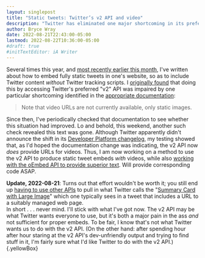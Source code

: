 ```yaml
---
layout: singlepost
title: "Static tweets: Twitter’s v2 API and video"
description: "Twitter has eliminated one major shortcoming in its preferred API."
author: Bryce Wray
date: 2022-08-21T22:43:00-05:00
lastmod: 2022-08-22T10:36:00-05:00
#draft: true
#initTextEditor: iA Writer
---
```


Several times this year, and [most recently earlier this month](/posts/2022/08/static-tweets-hugo-tale-two-sources/), I've written about how to embed fully static tweets in one's website, so as to include Twitter content *without* Twitter tracking scripts. I [originally found](/posts/2022/02/gems-in-rough-14/#learning-from-a-friendly-hat-tip) that doing this by accessing Twitter's preferred "v2" API was impaired by one particular shortcoming identified in the [appropriate documentation](https://developer.twitter.com/en/docs/twitter-api/data-dictionary/object-model/media):

> Note that video URLs are not currently available, only static images.

Since then, I've periodically checked that documentation to see whether this situation had improved. Lo and behold, this weekend, another such check revealed this text was gone. Although Twitter apparently didn't announce the shift in its [Developer Platform changelog](https://developer.twitter.com/en/updates/changelog), my testing showed that, as I'd hoped the documentation change was indicating, the v2 API now *does* provide URLs for videos. Thus, I am now working on a method to use the v2 API to produce static tweet embeds *with* videos, while also [working with the oEmbed API to provide superior text](/posts/2022/08/static-tweets-hugo-tale-two-sources/). Will provide corresponding code ASAP.

**Update, 2022-08-21**: Turns out that effort wouldn't be worth it; you still end up [having to use other APIs](https://twittercommunity.com/t/how-to-get-url-preview-of-link-shared-in-tweet/158649) to pull in what Twitter calls the "[Summary Card with Large Image](https://developer.twitter.com/en/docs/twitter-for-websites/cards/overview/summary-card-with-large-image)" which one typically sees in a tweet that includes a URL to a suitably managed web page.\
In short . . . never mind. I'll stick with what I've got now. The v2 API may be what Twitter wants everyone to use, but it's both a major pain in the ass *and* not sufficient for proper embeds. To be fair, I know that's not what Twitter wants us to do with the v2 API. (On the other hand: after spending hour after hour staring at the v2 API's dev-unfriendly output and trying to find stuff in it, I'm fairly sure what I'd like Twitter to do with the v2 API.)
{.yellowBox}
